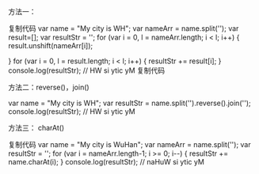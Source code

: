 方法一：

复制代码
var name = "My city is WH";
var nameArr = name.split('');
var result=[];
var resultStr = '';
for (var i = 0, l = nameArr.length; i < l; i++) {
    result.unshift(nameArr[i]);

}
for (var i = 0, l = result.length; i < l; i++) {
    resultStr += result[i];
}
console.log(resultStr);  // HW si ytic yM
复制代码
 

方法二：reverse()，join()

var name = "My city is WH";
var resultStr = name.split('').reverse().join(''); 
console.log(resultStr);  // HW si ytic yM
 

方法三： charAt()

复制代码
var name = "My city is WuHan";
var nameArr = name.split('');
var resultStr = '';
for (var i = nameArr.length-1; i >= 0; i--) {
    resultStr += name.charAt(i);
}
console.log(resultStr); // naHuW si ytic yM